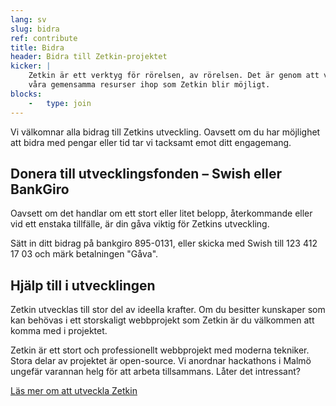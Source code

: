 ```yaml
---
lang: sv
slug: bidra
ref: contribute
title: Bidra
header: Bidra till Zetkin-projektet
kicker: |
    Zetkin är ett verktyg för rörelsen, av rörelsen. Det är genom att vi slår
    våra gemensamma resurser ihop som Zetkin blir möjligt.
blocks:
    -   type: join
---
```


Vi välkomnar alla bidrag till Zetkins utveckling. Oavsett om du har möjlighet
att bidra med pengar eller tid tar vi tacksamt emot ditt engagemang.

## Donera till utvecklingsfonden – Swish eller BankGiro
Oavsett om det handlar om ett stort eller litet belopp, återkommande eller vid
ett enstaka tillfälle, är din gåva viktig för Zetkins utveckling.

Sätt in ditt bidrag på bankgiro 895-0131, eller skicka med Swish till
123 412 17 03 och märk betalningen "Gåva".

## Hjälp till i utvecklingen
Zetkin utvecklas till stor del av ideella krafter. Om du besitter kunskaper som
kan behövas i ett storskaligt webbprojekt som Zetkin är du välkommen att komma
med i projektet.

Zetkin är ett stort och professionellt webbprojekt med moderna tekniker. Stora
delar av projektet är open-source. Vi anordnar hackathons i Malmö ungefär
varannan helg för att arbeta tillsammans. Låter det intressant?

[Läs mer om att utveckla Zetkin](./volontar)
